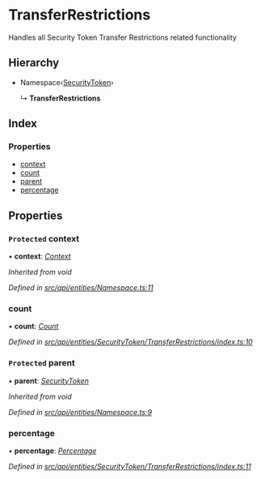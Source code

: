 # TransferRestrictions

Handles all Security Token Transfer Restrictions related functionality

## Hierarchy

* Namespace‹[SecurityToken](securitytoken.md)›

  ↳ **TransferRestrictions**

## Index

### Properties

* [context](transferrestrictions.md#protected-context)
* [count](transferrestrictions.md#count)
* [parent](transferrestrictions.md#protected-parent)
* [percentage](transferrestrictions.md#percentage)

## Properties

### `Protected` context

• **context**: [_Context_](context.md)

_Inherited from void_

_Defined in_ [_src/api/entities/Namespace.ts:11_](https://github.com/PolymathNetwork/polymesh-sdk/blob/959efb76/src/api/entities/Namespace.ts#L11)

### count

• **count**: [_Count_](count.md)

_Defined in_ [_src/api/entities/SecurityToken/TransferRestrictions/index.ts:10_](https://github.com/PolymathNetwork/polymesh-sdk/blob/959efb76/src/api/entities/SecurityToken/TransferRestrictions/index.ts#L10)

### `Protected` parent

• **parent**: [_SecurityToken_](securitytoken.md)

_Inherited from void_

_Defined in_ [_src/api/entities/Namespace.ts:9_](https://github.com/PolymathNetwork/polymesh-sdk/blob/959efb76/src/api/entities/Namespace.ts#L9)

### percentage

• **percentage**: [_Percentage_](percentage.md)

_Defined in_ [_src/api/entities/SecurityToken/TransferRestrictions/index.ts:11_](https://github.com/PolymathNetwork/polymesh-sdk/blob/959efb76/src/api/entities/SecurityToken/TransferRestrictions/index.ts#L11)

